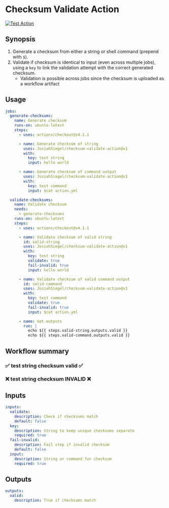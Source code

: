 # Checksum Validate Action

[![Test Action](https://github.com/JosiahSiegel/checksum-validate-action/actions/workflows/test_action.yml/badge.svg)](https://github.com/JosiahSiegel/checksum-validate-action/actions/workflows/test_action.yml)

## Synopsis

1. Generate a checksum from either a string or shell command (prepend with `$`).
2. Validate if checksum is identical to input (even across multiple jobs), using a `key` to link the validation attempt with the correct generated checksum.
   * Validation is possible across jobs since the checksum is uploaded as a workflow artifact

## Usage

```yml
jobs:
  generate-checksums:
    name: Generate checksum
    runs-on: ubuntu-latest
    steps:
      - uses: actions/checkout@v4.1.1

      - name: Generate checksum of string
        uses: JosiahSiegel/checksum-validate-action@v1
        with:
          key: test string
          input: hello world

      - name: Generate checksum of command output
        uses: JosiahSiegel/checksum-validate-action@v1
        with:
          key: test command
          input: $cat action.yml

  validate-checksums:
    name: Validate checksum
    needs:
      - generate-checksums
    runs-on: ubuntu-latest
    steps:
      - uses: actions/checkout@v4.1.1

      - name: Validate checksum of valid string
        id: valid-string
        uses: JosiahSiegel/checksum-validate-action@v1
        with:
          key: test string
          validate: true
          fail-invalid: true
          input: hello world

      - name: Validate checksum of valid command output
        id: valid-command
        uses: JosiahSiegel/checksum-validate-action@v1
        with:
          key: test command
          validate: true
          fail-invalid: true
          input: $cat action.yml

      - name: Get outputs
        run: |
          echo ${{ steps.valid-string.outputs.valid }}
          echo ${{ steps.valid-command.outputs.valid }}
```

## Workflow summary

### ✅ test string checksum valid ✅

### ❌ test string checksum INVALID ❌

## Inputs

```yml
inputs:
  validate:
    description: Check if checksums match
    default: false
  key:
    description: String to keep unique checksums separate
    required: true
  fail-invalid:
    description: Fail step if invalid checksum
    default: false
  input:
    description: String or command for checksum
    required: true
```

## Outputs
```yml
outputs:
  valid:
    description: True if checksums match
```